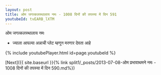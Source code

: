 ```yaml
---
layout: post
title: ओम जगत्कलस्थालाय नमः - 1008 दिनों की तपस्या में दिन 591
youtubeId: tvEARB_lXTM
---
```

 
 
 ओम जगत्कलस्थालाय नमः  
 
 -  ज्याला आपल्या अन्नाची प्लेट म्हणून मरणार देवता आहे 
 
  
 
  
 
 
 
 
 
 


{% include youtubePlayer.html id=page.youtubeId %}
 
[Next]({{ site.baseurl }}{% link  split1/_posts/2013-07-08-ओम प्रभावाथमने नमः - 1008 दिनों की तपस्या में दिन 590.md%})
 
